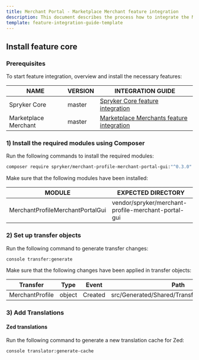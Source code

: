 ```yaml
---
title: Merchant Portal - Marketplace Merchant feature integration
description: This document describes the process how to integrate the Marketplace Merchant into the Spryker  Merchant Portal.
template: feature-integration-guide-template
---
```


## Install feature core

### Prerequisites

To start feature integration, overview and install the necessary features:

| NAME                 | VERSION | INTEGRATION GUIDE  |
| -------------------- | ------- | ------------------ |
| Spryker Core         | master  | [Spryker Core feature integration ](https://documentation.spryker.com/docs/spryker-core-feature-integration)|
| Marketplace Merchant | master  | [Marketplace Merchants feature integration](docs/marketplace/dev/feature-integration-guides/marketplace-merchants-feature-integration.html) |

### 1) Install the required modules using Composer

Run the following commands to install the required modules:

```bash
composer require spryker/merchant-profile-merchant-portal-gui:"^0.3.0" --update-with-dependencies
```

Make sure that the following modules have been installed:

| MODULE   | EXPECTED DIRECTORY |
| -------------- | --------------- |
| MerchantProfileMerchantPortalGui | vendor/spryker/merchant-profile-merchant-portal-gui |

### 2) Set up transfer objects

Run the following command to generate transfer changes:

```bash
console transfer:generate
```

Make sure that the following changes have been applied in transfer objects:

| Transfer  | Type   | Event   | Path |
| ------------- | ------ | ------- | ----------------- |
| MerchantProfile | object | Created | src/Generated/Shared/Transfer/MerchantProfile |

### 3) Add Translations

#### Zed translations

Run the following command to generate a new translation cache for Zed:

```bash
console translator:generate-cache
```
